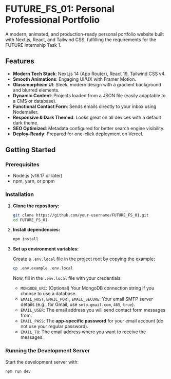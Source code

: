 # FUTURE_FS_01: Personal Professional Portfolio

A modern, animated, and production-ready personal portfolio website built with Next.js, React, and Tailwind CSS, fulfilling the requirements for the FUTURE Internship Task 1.

## Features

- **Modern Tech Stack**: Next.js 14 (App Router), React 19, Tailwind CSS v4.
- **Smooth Animations**: Engaging UI/UX with Framer Motion.
- **Glassmorphism UI**: Sleek, modern design with a gradient background and blurred elements.
- **Dynamic Content**: Projects loaded from a JSON file (easily adaptable to a CMS or database).
- **Functional Contact Form**: Sends emails directly to your inbox using Nodemailer.
- **Responsive & Dark Themed**: Looks great on all devices with a default dark theme.
- **SEO Optimized**: Metadata configured for better search engine visibility.
- **Deploy-Ready**: Prepared for one-click deployment on Vercel.

## Getting Started

### Prerequisites

- Node.js (v18.17 or later)
- npm, yarn, or pnpm

### Installation

1.  **Clone the repository:**
    ```bash
    git clone https://github.com/your-username/FUTURE_FS_01.git
    cd FUTURE_FS_01
    ```

2.  **Install dependencies:**
    ```bash
    npm install
    ```

3.  **Set up environment variables:**

    Create a `.env.local` file in the project root by copying the example:
    ```bash
    cp .env.example .env.local
    ```
    
    Now, fill in the `.env.local` file with your credentials:
    - `MONGODB_URI`: (Optional) Your MongoDB connection string if you choose to use a database.
    - `EMAIL_HOST`, `EMAIL_PORT`, `EMAIL_SECURE`: Your email SMTP server details (e.g., for Gmail, use `smtp.gmail.com`, `465`, `true`).
    - `EMAIL_USER`: The email address you will send contact form messages from.
    - `EMAIL_PASS`: The **app-specific password** for your email account (do not use your regular password).
    - `EMAIL_TO`: The email address where you want to receive the messages.

### Running the Development Server

Start the development server with:
```bash
npm run dev